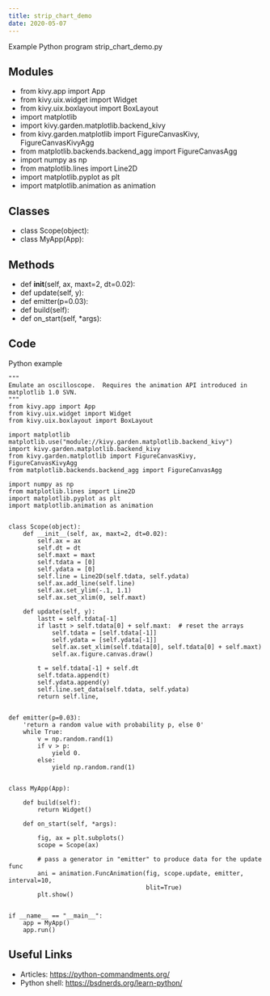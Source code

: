 ```yaml
---
title: strip_chart_demo
date: 2020-05-07
---
```

Example Python program strip_chart_demo.py

## Modules

* from kivy.app import App
* from kivy.uix.widget import Widget
* from kivy.uix.boxlayout import BoxLayout
* import matplotlib
* import kivy.garden.matplotlib.backend_kivy
* from kivy.garden.matplotlib import FigureCanvasKivy, FigureCanvasKivyAgg
* from matplotlib.backends.backend_agg import FigureCanvasAgg
* import numpy as np
* from matplotlib.lines import Line2D
* import matplotlib.pyplot as plt
* import matplotlib.animation as animation

## Classes

* class Scope(object):
* class MyApp(App):

## Methods

* def __init__(self, ax, maxt=2, dt=0.02):
* def update(self, y):
* def emitter(p=0.03):
* def build(self):
* def on_start(self, *args):

## Code

Python example

    """
    Emulate an oscilloscope.  Requires the animation API introduced in
    matplotlib 1.0 SVN.
    """
    from kivy.app import App
    from kivy.uix.widget import Widget
    from kivy.uix.boxlayout import BoxLayout
    
    import matplotlib
    matplotlib.use("module://kivy.garden.matplotlib.backend_kivy")
    import kivy.garden.matplotlib.backend_kivy
    from kivy.garden.matplotlib import FigureCanvasKivy, FigureCanvasKivyAgg
    from matplotlib.backends.backend_agg import FigureCanvasAgg
    
    import numpy as np
    from matplotlib.lines import Line2D
    import matplotlib.pyplot as plt
    import matplotlib.animation as animation
    
    
    class Scope(object):
        def __init__(self, ax, maxt=2, dt=0.02):
            self.ax = ax
            self.dt = dt
            self.maxt = maxt
            self.tdata = [0]
            self.ydata = [0]
            self.line = Line2D(self.tdata, self.ydata)
            self.ax.add_line(self.line)
            self.ax.set_ylim(-.1, 1.1)
            self.ax.set_xlim(0, self.maxt)
    
        def update(self, y):
            lastt = self.tdata[-1]
            if lastt > self.tdata[0] + self.maxt:  # reset the arrays
                self.tdata = [self.tdata[-1]]
                self.ydata = [self.ydata[-1]]
                self.ax.set_xlim(self.tdata[0], self.tdata[0] + self.maxt)
                self.ax.figure.canvas.draw()
    
            t = self.tdata[-1] + self.dt
            self.tdata.append(t)
            self.ydata.append(y)
            self.line.set_data(self.tdata, self.ydata)
            return self.line,
    
    
    def emitter(p=0.03):
        'return a random value with probability p, else 0'
        while True:
            v = np.random.rand(1)
            if v > p:
                yield 0.
            else:
                yield np.random.rand(1)
    
    
    class MyApp(App):
    
        def build(self):
            return Widget()
    
        def on_start(self, *args):
    
            fig, ax = plt.subplots()
            scope = Scope(ax)
    
            # pass a generator in "emitter" to produce data for the update func
            ani = animation.FuncAnimation(fig, scope.update, emitter, interval=10,
                                          blit=True)
            plt.show()
    
    
    if __name__ == "__main__":
        app = MyApp()
        app.run()
    

## Useful Links

- Articles: https://python-commandments.org/
- Python shell: https://bsdnerds.org/learn-python/
